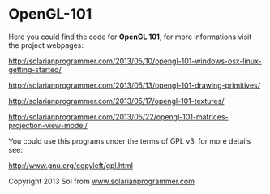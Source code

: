 OpenGL-101
==============

Here you could find the code for **OpenGL 101**, for more informations visit the project webpages:

http://solarianprogrammer.com/2013/05/10/opengl-101-windows-osx-linux-getting-started/

http://solarianprogrammer.com/2013/05/13/opengl-101-drawing-primitives/

http://solarianprogrammer.com/2013/05/17/opengl-101-textures/

http://solarianprogrammer.com/2013/05/22/opengl-101-matrices-projection-view-model/

You could use this programs under the terms of GPL v3, for more details see:

http://www.gnu.org/copyleft/gpl.html

Copyright 2013 Sol from www.solarianprogrammer.com
